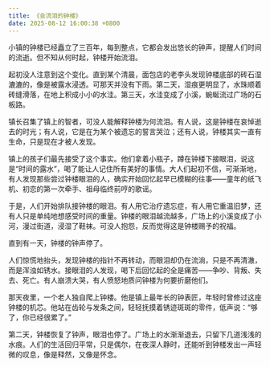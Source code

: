 ```yaml
---
title: 《会流泪的钟楼》
date: 2025-08-12 16:00:38 +0800
---
```


小镇的钟楼已经矗立了三百年，每到整点，它都会发出悠长的钟声，提醒人们时间的流逝。但不知从何时起，钟楼开始流泪。

起初没人注意到这个变化。直到某个清晨，面包店的老李头发现钟楼底部的砖石湿漉漉的，像是被露水浸透。可那天并没有下雨。第二天，湿痕更明显了，水珠顺着砖缝滑落，在地上积成小小的水洼。第三天，水洼变成了小溪，蜿蜒流过广场的石板路。

镇长召集了镇上的智者，可没人能解释钟楼为何流泪。有人说，这是钟楼在哀悼逝去的时光；有人说，它是在为某个被遗忘的誓言哭泣；还有人说，钟楼其实一直有生命，只是现在才被人发现。

镇上的孩子们最先接受了这个事实。他们拿着小瓶子，蹲在钟楼下接眼泪，说这是“时间的露水”，喝了能让人记住所有美好的事情。大人们起初不信，可渐渐地，有人发现那些尝过钟楼眼泪的人，确实开始回忆起早已模糊的往事——童年的纸飞机、初恋的第一次牵手、祖母临终前哼的歌谣。

于是，人们开始排队接钟楼的眼泪。有人用它治疗遗忘症，有人用它重温旧梦，还有人只是单纯地想感受时间的重量。钟楼的眼泪越流越多，广场上的小溪变成了小河，漫过街道，浸湿了鞋袜。可没人抱怨，反而觉得这是钟楼赐予的祝福。

直到有一天，钟楼的钟声停了。

人们惊慌地抬头，发现钟楼的指针不再转动，而眼泪却仍在流淌，只是不再清澈，而是浑浊如锈水。接眼泪的人发现，喝下后回忆起的全是痛苦——争吵、背叛、失去、死亡。有人崩溃大哭，有人愤怒地质问钟楼为何要折磨他们。

那天夜里，一个老人独自爬上钟楼。他是镇上最年长的钟表匠，年轻时曾修过这座钟楼的机芯。他站在齿轮与发条之间，轻轻抚摸着锈迹斑斑的零件，低声说：“够了，你已经很累了。”

第二天，钟楼恢复了钟声，眼泪也停了。广场上的水渐渐退去，只留下几道浅浅的水痕。人们的生活回归平常，只是偶尔，在夜深人静时，还能听到钟楼发出一声轻微的叹息，像是释然，又像是怀念。
